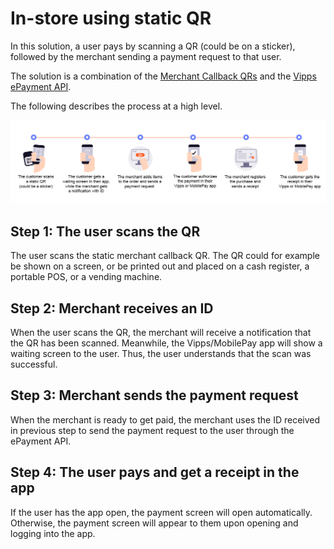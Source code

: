 <!-- START_METADATA
---
title: Vipps MobilePay in-store using static QR flow
sidebar_label: In-store using QR
sidebar_position: 40
description: Using Vipps in a physical setting with a static QR code
pagination_next: null
pagination_prev: null
---
END_METADATA -->

# In-store using static QR

In this solution, a user pays by scanning a QR (could be on a sticker), followed by the merchant sending a payment request to that user.

The solution is a combination of the
[Merchant Callback QRs](https://developer.vippsmobilepay.com/docs/APIs/qr-api/vipps-qr-api#merchant-callback-qr-codes) and the
[Vipps ePayment API](https://developer.vippsmobilepay.com/docs/APIs/epayment-api).

The following describes the process at a high level.

![Loyalty Flow](images/static_qr_at_pos.png)

## Step 1: The user scans the QR

The user scans the static merchant callback QR. The QR could for example be shown on a screen,
or be printed out and placed on a cash register, a portable POS, or a vending machine.

## Step 2: Merchant receives an ID

When the user scans the QR, the merchant will receive a notification that the QR has been scanned.
Meanwhile, the Vipps/MobilePay app will show a waiting screen to the user. Thus, the user understands that the scan was successful.

## Step 3: Merchant sends the payment request

When the merchant is ready to get paid, the merchant uses the ID received in previous step to send the payment request to the user through the ePayment API.

## Step 4: The user pays and get a receipt in the app

If the user has the app open, the payment screen will open automatically.
Otherwise, the payment screen will appear to them upon opening and logging into the app.
